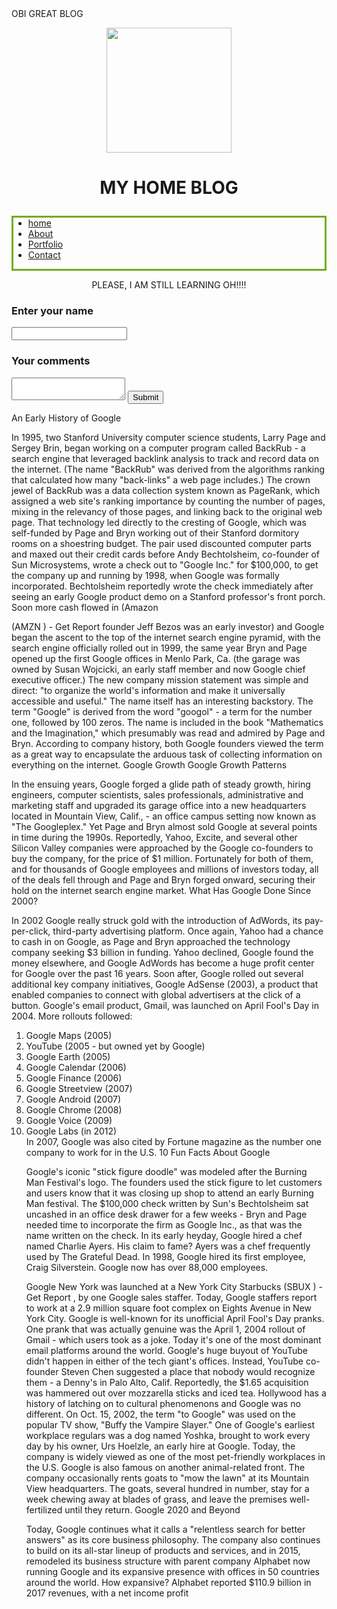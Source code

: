 <html>
 <head>
 OBI GREAT BLOG
  <head>
<p align="center"><img src="https://lh3.googleusercontent.com/proxy/69FZ2AOqnCyFNja3NVBwpsp6RpBE3AlqVBkipu2MHrVvLCnFxjepN1KHVoM_kYwZ9u2tmXHwoEqdnZ_gPcIIIbst5Y_i4z2VlZT2CCgEBkWs0h3K9RsGd-QU6d6tjZ297hXc4dqHtBhaZlOjYNdF" width="200px"></p>
<body>
<h1><b><p align="center">MY HOME BLOG</b></p></h1>
<ul style="position:static; border:3px solid #73AD21">
<form action="contact.php" method="get">
<li><a href="index.html">home</a></li>
<li><a href="#">About</a></li>
<li><a href="portfolio.md">Portfolio</a></li>
<li><a href="contactUs.html">Contact</a></li></ul>
<p align="Center"> PLEASE, I AM STILL LEARNING OH!!!!</p>
<p>
<form action="submita.md">
<h3><label>Enter your name</label></h3>
<input />
</p>
<h3><label="comment ">Your comments</label></h3>
<textarea></textarea>
<input type ="submit"  value="Submit" action="submita.html"/>

</p>
</form>
<p>An Early History of Google</p>
In 1995, two Stanford University computer science students, Larry Page and Sergey Brin, began working on a computer program called BackRub - a search engine that leveraged backlink analysis to track and record data on the internet. (The name "BackRub" was derived from the algorithms ranking that calculated how many "back-links" a web page includes.)
The crown jewel of BackRub was a data collection system known as PageRank, which assigned a web site's ranking importance by counting the number of pages, mixing in the relevancy of those pages, and linking back to the original web page.
That technology led directly to the cresting of Google, which was self-funded by Page and Bryn working out of their Stanford dormitory rooms on a shoestring budget. The pair used discounted computer parts and maxed out their credit cards before Andy Bechtolsheim, co-founder of Sun Microsystems, wrote a check out to "Google Inc." for $100,000, to get the company up and running by 1998, when Google was formally incorporated. Bechtolsheim reportedly wrote the check immediately after seeing an early Google product demo on a Stanford professor's front porch.
Soon more cash flowed in (Amazon
<p>
(AMZN ) - Get Report founder Jeff Bezos was an early investor) and Google began the ascent to the top of the internet search engine pyramid, with the search engine officially rolled out in 1999, the same year Bryn and Page opened up the first Google offices in Menlo Park, Ca. (the garage was owned by Susan Wojcicki, an early staff member and now Google chief executive officer.)
The new company mission statement was simple and direct: "to organize the world's information and make it universally accessible and useful."
The name itself has an interesting backstory. The term "Google" is derived from the word "googol" - a term for the number one, followed by 100 zeros. The name is included in the book "Mathematics and the Imagination," which presumably was read and admired by Page and Bryn. According to company history, both Google founders viewed the term as a great way to encapsulate the arduous task of collecting information on everything on the internet.
Google Growth Google Growth Patterns</p>
In the ensuing years, Google forged a glide path of steady growth, hiring engineers, computer scientists, sales professionals, administrative and marketing staff and upgraded its garage office into a new headquarters located in Mountain View, Calif., - an office campus setting now known as "The Googleplex."
Yet Page and Bryn almost sold Google at several points in time during the 1990s.
Reportedly, Yahoo, Excite, and several other Silicon Valley companies were approached by the Google co-founders to buy the company, for the price of $1 million. Fortunately for both of them, and for thousands of Google employees and millions of investors today, all of the deals fell through and Page and Bryn forged onward, securing their hold on the internet search engine market.
What Has Google Done Since 2000?<p>
In 2002 Google really struck gold with the introduction of AdWords, its pay-per-click, third-party advertising platform. Once again, Yahoo had a chance to cash in on Google, as Page and Bryn approached the technology company seeking $3 billion in funding. Yahoo declined, Google found the money elsewhere, and Google AdWords has become a huge profit center for Google over the past 16 years.
Soon after, Google rolled out several additional key company initiatives, Google AdSense (2003), a product that enabled companies to connect with global advertisers at the click of a button. Google's email product, Gmail, was launched on April Fool's Day in 2004.
More rollouts followed:</p>
<ol>
<li>Google Maps (2005)</li>
<li>
YouTube (2005 - but owned yet by Google)</li>
<li>
Google Earth (2005)</li>
<li>
Google Calendar (2006)</li>
<li>
Google Finance (2006)</li>
<li>
Google Streetview (2007)</li>
<li>
Google Android (2007)</li>
<li>
Google Chrome (2008)</li>
<li>
Google Voice (2009)</li>
<li>
Google Labs (in 2012)</li>
In 2007, Google was also cited by Fortune magazine as the number one company to work for in the U.S.
10 Fun Facts About Google<p>
Google's iconic "stick figure doodle" was modeled after the Burning Man Festival's logo. The founders used the stick figure to let customers and users know that it was closing up shop to attend an early Burning Man festival.
The $100,000 check written by Sun's Bechtolsheim sat uncashed in an office desk drawer for a few weeks - Bryn and Page needed time to incorporate the firm as Google Inc., as that was the name written on the check.
In its early heyday, Google hired a chef named Charlie Ayers. His claim to fame? Ayers was a chef frequently used by The Grateful Dead.
In 1998, Google hired its first employee, Craig Silverstein. Google now has over 88,000 employees.</p><p>
Google New York was launched at a New York City Starbucks (SBUX ) - Get Report , by one Google sales staffer. Today, Google staffers report to work at a 2.9 million square foot complex on Eights Avenue in New York City.
Google is well-known for its unofficial April Fool's Day pranks. One prank that was actually genuine was the April 1, 2004 rollout of Gmail - which users took as a joke. Today it's one of the most dominant email platforms around the world.
Google's huge buyout of YouTube didn't happen in either of the tech giant's offices. Instead, YouTube co-founder Steven Chen suggested a place that nobody would recognize them - a Denny's in Palo Alto, Calif. Reportedly, the $1.65 acquisition was hammered out over mozzarella sticks and iced tea.
Hollywood has a history of latching on to cultural phenomenons and Google was no different. On Oct. 15, 2002, the term "to Google" was used on the popular TV show, "Buffy the Vampire Slayer."
One of Google's earliest workplace regulars was a dog named Yoshka, brought to work every day by his owner, Urs Hoelzle, an early hire at Google. Today, the company is widely viewed as one of the most pet-friendly workplaces in the U.S.
Google is also famous on another animal-related front. The company occasionally rents goats to "mow the lawn" at its Mountain View headquarters. The goats, several hundred in number, stay for a week chewing away at blades of grass, and leave the premises well-fertilized until they return.
Google 2020 and Beyond</p>
<p>
Today, Google continues what it calls a "relentless search for better answers" as its core business philosophy.
The company also continues to build on its all-star lineup of products and services, and in 2015, remodeled its business structure with parent company Alphabet
 now running Google and its expansive presence with offices in 50 countries around the world. How expansive? Alphabet reported $110.9 billion in 2017 revenues, with a net income profit </p>
 
 </html>
